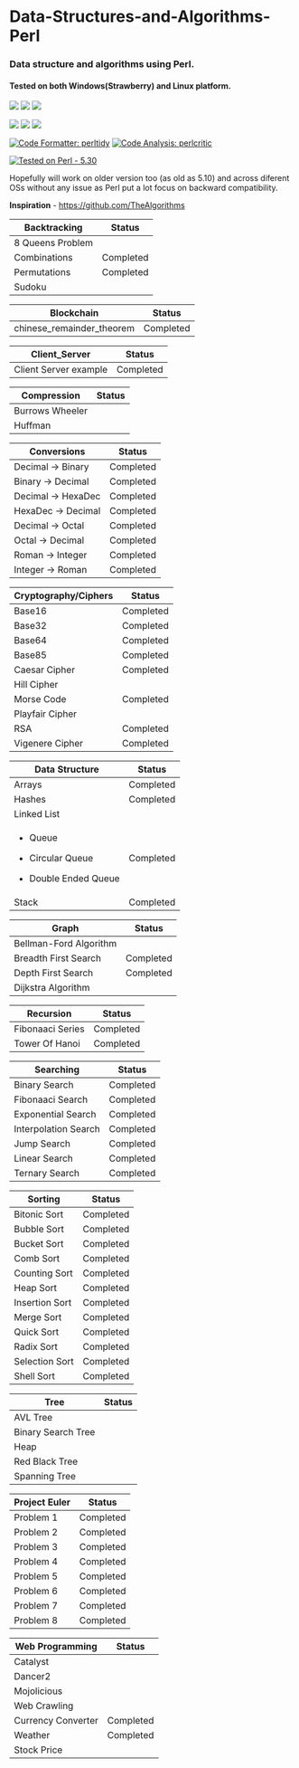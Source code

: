 # Data-Structures-and-Algorithms-Perl

### Data structure and algorithms using Perl.

#### Tested on both Windows(Strawberry) and Linux platform.

[![](https://github.com/rai-gaurav/Data-Structures-and-Algorithms-Perl/workflows/Linux_CI/badge.svg)](https://github.com/rai-gaurav/Data-Structures-and-Algorithms-Perl/actions)
[![](https://github.com/rai-gaurav/Data-Structures-and-Algorithms-Perl/workflows/Mac_CI/badge.svg)](https://github.com/rai-gaurav/Data-Structures-and-Algorithms-Perl/actions)
[![](https://github.com/rai-gaurav/Data-Structures-and-Algorithms-Perl/workflows/Windows_CI/badge.svg)](https://github.com/rai-gaurav/Data-Structures-and-Algorithms-Perl/actions) &nbsp;

![](https://img.shields.io/github/repo-size/rai-gaurav/Data-Structures-and-Algorithms-Perl.svg?label=Repo%20size&style=flat)
![](https://img.shields.io/coveralls/github/badges/shields.svg?style=flat)
![](https://img.shields.io/github/license/rai-gaurav/Data-Structures-and-Algorithms-Perl) &nbsp;

[![Code Formatter: perltidy](https://img.shields.io/static/v1?label=code%20formatter&message=perltidy&color=blue&style=flat)](https://github.com/perltidy/perltidy)
[![Code Analysis: perlcritic](https://img.shields.io/static/v1?label=code%20analysis&message=perlcritic&color=blue&style=flat)](https://github.com/Perl-Critic/Perl-Critic) &nbsp;

[![Tested on Perl - 5.30](https://img.shields.io/badge/Tested%20-Perl%205.30-blue.svg?logo=perl&style=flat)](https://www.perl.org) &nbsp;

Hopefully will work on older version too (as old as 5.10) and across diferent OSs without any issue as Perl put a lot focus on backward compatibility.

<b> Inspiration</b> - https://github.com/TheAlgorithms

| Backtracking     | Status    |
| ---------------- | --------- |
| 8 Queens Problem |
| Combinations     | Completed |
| Permutations     | Completed |
| Sudoku           |

| Blockchain                | Status    |
| ------------------------- | --------- |
| chinese_remainder_theorem | Completed |

| Client_Server         | Status    |
| --------------------- | --------- |
| Client Server example | Completed |

| Compression     | Status |
| --------------- | ------ |
| Burrows Wheeler |
| Huffman         |

| Conversions        | Status    |
| ------------------ | --------- |
| Decimal -> Binary  | Completed |
| Binary -> Decimal  | Completed |
| Decimal -> HexaDec | Completed |
| HexaDec -> Decimal | Completed |
| Decimal -> Octal   | Completed |
| Octal -> Decimal   | Completed |
| Roman -> Integer   | Completed |
| Integer -> Roman   | Completed |

| Cryptography/Ciphers | Status    |
| -------------------- | --------- |
| Base16               | Completed |
| Base32               | Completed |
| Base64               | Completed |
| Base85               | Completed |
| Caesar Cipher        | Completed |
| Hill Cipher          |
| Morse Code           | Completed |
| Playfair Cipher      |
| RSA                  | Completed |
| Vigenere Cipher      | Completed |

| Data Structure                                                                              | Status    |
| ------------------------------------------------------------------------------------------- | --------- |
| Arrays                                                                                      | Completed |
| Hashes                                                                                      | Completed |
| Linked List                                                                                 |
| <ul><li>Queue</li></ul><ul><li>Circular Queue</li></ul><ul><li>Double Ended Queue</li></ul> | Completed |
| Stack                                                                                       | Completed |

| Graph                  | Status    |
| ---------------------- | --------- |
| Bellman-Ford Algorithm |
| Breadth First Search   | Completed |
| Depth First Search     | Completed |
| Dijkstra Algorithm     |

| Recursion        | Status    |
| ---------------- | --------- |
| Fibonaaci Series | Completed |
| Tower Of Hanoi   | Completed |

| Searching            | Status    |
| -------------------- | --------- |
| Binary Search        | Completed |
| Fibonaaci Search     | Completed |
| Exponential Search   | Completed |
| Interpolation Search | Completed |
| Jump Search          | Completed |
| Linear Search        | Completed |
| Ternary Search       | Completed |

| Sorting        | Status    |
| -------------- | --------- |
| Bitonic Sort   | Completed |
| Bubble Sort    | Completed |
| Bucket Sort    | Completed |
| Comb Sort      | Completed |
| Counting Sort  | Completed |
| Heap Sort      | Completed |
| Insertion Sort | Completed |
| Merge Sort     | Completed |
| Quick Sort     | Completed |
| Radix Sort     | Completed |
| Selection Sort | Completed |
| Shell Sort     | Completed |

| Tree               | Status |
| ------------------ | ------ |
| AVL Tree           |
| Binary Search Tree |
| Heap               |
| Red Black Tree     |
| Spanning Tree      |

| Project Euler | Status    |
| ------------- | --------- |
| Problem 1     | Completed |
| Problem 2     | Completed |
| Problem 3     | Completed |
| Problem 4     | Completed |
| Problem 5     | Completed |
| Problem 6     | Completed |
| Problem 7     | Completed |
| Problem 8     | Completed |

| Web Programming    | Status    |
| ------------------ | --------- |
| Catalyst           |
| Dancer2            |
| Mojolicious        |
| Web Crawling       |
| Currency Converter | Completed |
| Weather            | Completed |
| Stock Price        |
